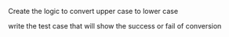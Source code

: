 Create the logic to convert upper case to lower case

write the test case that will show the success or fail of conversion
